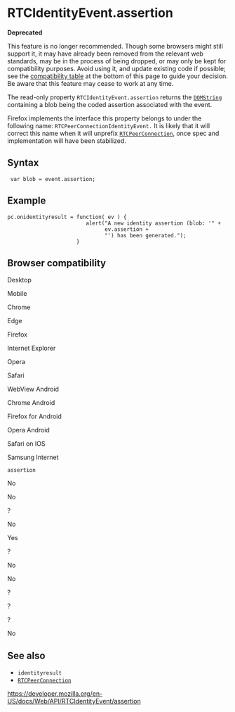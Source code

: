 # RTCIdentityEvent.assertion

**Deprecated**

This feature is no longer recommended. Though some browsers might still support it, it may have already been removed from the relevant web standards, may be in the process of being dropped, or may only be kept for compatibility purposes. Avoid using it, and update existing code if possible; see the [compatibility table](#browser_compatibility) at the bottom of this page to guide your decision. Be aware that this feature may cease to work at any time.

The read-only property `RTCIdentityEvent.assertion` returns the [`DOMString`](../domstring) containing a blob being the coded assertion associated with the event.

Firefox implements the interface this property belongs to under the following name: `RTCPeerConnectionIdentityEvent.` It is likely that it will correct this name when it will unprefix [`RTCPeerConnection`](../rtcpeerconnection), once spec and implementation will have been stabilized.

## Syntax

     var blob = event.assertion;

## Example

    pc.onidentityresult = function( ev ) {
                             alert("A new identity assertion (blob: '" +
                                   ev.assertion +
                                   "') has been generated.");
                          }

## Browser compatibility

Desktop

Mobile

Chrome

Edge

Firefox

Internet Explorer

Opera

Safari

WebView Android

Chrome Android

Firefox for Android

Opera Android

Safari on IOS

Samsung Internet

`assertion`

No

No

?

No

Yes

?

No

No

?

?

?

No

## See also

- `identityresult`
- [`RTCPeerConnection`](../rtcpeerconnection)

<a href="https://developer.mozilla.org/en-US/docs/Web/API/RTCIdentityEvent/assertion" class="_attribution-link">https://developer.mozilla.org/en-US/docs/Web/API/RTCIdentityEvent/assertion</a>
